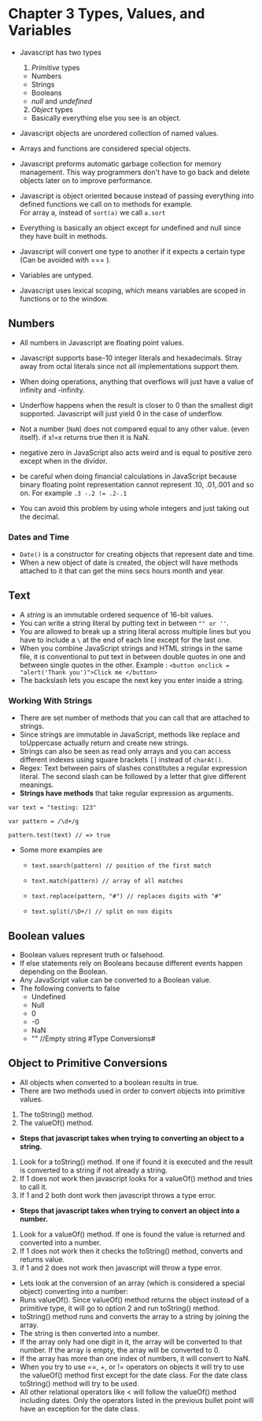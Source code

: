 # Chapter 3 Types, Values, and Variables #

* Javascript has two types
  1. *Primitive* types
    * Numbers
    * Strings
    * Booleans
    * *null* and *undefined*
  2. *Object* types
    * Basically everything else you see is an object.

* Javascript objects are unordered collection of named values.

* Arrays and functions are considered special objects.

* Javascript preforms automatic garbage collection for memory management. This way programmers don't have to go back and delete objects later on to improve performance.

* Javascript is object oriented because instead of passing everything into defined functions we call on to methods for example.  
For array a, instead of `sort(a)` we call `a.sort`

* Everything is basically an object except for undefined and null since they have built in methods.

* Javascript will convert one type to another if it expects a certain type (Can be avoided with === ).

* Variables are untyped.

* Javascript uses lexical scoping, which means variables are scoped in functions or to the window.

## Numbers ##
* All numbers in Javascript are floating point values.

* Javascript supports base-10 integer literals and hexadecimals. Stray away from octal literals since not all implementations support them.

* When doing operations, anything that overflows will just have a value of infinity and -infinity.

* Underflow happens when the result is closer to 0 than the smallest digit supported. Javascript will just yield 0 in the case of underflow.
* Not a number (`NaN`) does not compared equal to any other value. (even itself). if  x!=x returns true then it is NaN.
* negative zero in JavaScript also acts weird and is equal to positive zero except when in the dividor. 
* be careful when doing financial calculations in JavaScript because binary floating point representation cannot represent .10, .01,.001 and so on. For example `.3 -.2 != .2-.1`
* You can avoid this problem by using whole integers and just taking out the decimal.
### Dates and Time ###
* `Date()` is a constructor for creating objects that represent date and time.
* When a new object of date is created, the object will have methods attached to it that can get the mins secs hours month and year.
## Text ##
* A *string* is an immutable ordered sequence of 16-bit values. 
* You can write a string literal by putting text in between `"" or ''`.
* You are allowed to break up a string literal across multiple lines but you have to include a `\` at the end of each line except for the last one.
* When you combine JavaScript strings and HTML strings in the same file, it is conventional to put text in between double quotes in one and between single quotes in the other. Example : `<button onclick = "alert('Thank you')">Click me </button>`
* The backslash lets you escape the next key you enter inside a string.

### Working With Strings ### 
* There are set number of methods that you can call that are attached to strings.
* Since strings are immutable in JavaScript, methods like replace and toUppercase actually return and create new strings.
* Strings can also be seen as read only arrays and you can access different indexes using square brackets `[]` instead of `charAt()`.
* Regex: Text between pairs of slashes constitutes a regular expression literal. The second slash can be followed by a letter that give different meanings.
* **Strings have methods** that take regular expression as arguments.


`var text = "testing: 123"`

`var pattern = /\d+/g`

`pattern.test(text) // => true`

* Some more examples are 
  * `text.search(pattern) // position of the first match`

  * `text.match(pattern) // array of all matches`

  * `text.replace(pattern, "#") // replaces digits with "#"`

  * `text.split(/\D+/) // split on non digits`

## Boolean values ##
* Boolean values represent truth or falsehood.
* If else statements rely on Booleans because different events happen depending on the Boolean.
* Any JavaScript value can be converted to a Boolean value. 
* The following converts to false
  * Undefined
  * Null
  * 0
  * -0
  * NaN
  * "" //Empty string
#Type Conversions#
## Object to Primitive Conversions ##
* All objects when converted to a boolean results in true.
* There are two methods used in order to convert objects into primitive values.
 1.  The toString() method.
 2. The valueOf() method.
* **Steps that javascript takes when trying to converting an object to a string.**
 1. Look for a toString() method. If one if found it is executed and the result is converted to a string if not already a string. 
 2. If 1 does not work then javascript looks for a valueOf() method and tries to call it. 
 3. If 1 and 2 both dont work then javascript throws a type error.
* **Steps that javascript takes when trying to convert an object into a number.** 
 1. Look for a valueOf() method. If one is found the value is returned and converted into a number.
 2. If 1 does not work then it checks the toString() method, converts and returns value.
 3. if 1 and 2 does not work then javascript will throw a type error.
* Lets look at the conversion of an array (which is considered a special object) converting into a number:
 * Runs valueOf(). Since valueOf() method returns the object instead of a primitive type, it will go to option 2 and run toString() method.
 * toString() method runs and converts the array to a string by joining the array.
 * The string is then converted into a number. 
 * If the array only had one digit in it, the array will be converted to that number. If the array is empty, the array will be converted to 0.
 * If the array has more than one index of numbers, it will convert to NaN.
* When you try to use ==, +, or != operators on objects it will try to use the valueOf() method first except for the date class. For the date class toString() method will try to be used.
* All other relational operators like < will follow the valueOf() method including dates. Only the operators listed in the previous bullet point will have an exception for the date class.